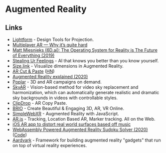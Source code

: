 # Augmented Reality

## Links

* [Lightform](https://lightform.com/) - Design Tools for Projection.
* [Multiplayer AR — Why it’s quite hard](https://medium.com/6d-ai/multiplayer-ar-why-its-quite-hard-43efdb378418)
* [Matt Miesnieks \(6D.ai\): The Operating System for Reality is The Future of Everything \(2019\)](https://www.youtube.com/watch?v=ge5m-UhF6RU)
* [Stealing Ur Feelings](https://github.com/noahlevenson/stealing-ur-feelings) - AI that knows you better than you know yourself.
* [Size.link](https://size.link/) - Visualize dimensions in Augmented Reality.
* [AR Cut & Paste](https://github.com/cyrildiagne/ar-cutpaste) \([HN](https://news.ycombinator.com/item?id=23063486)\)
* [Augmented Reality explained \(2020\)](https://vas3k.com/blog/augmented_reality/)
* [Poplar](https://poplar.studio/) - 3D and AR campaigns on demand.
* [SkyAR](https://github.com/jiupinjia/SkyAR) - Vision-based method for video sky replacement and harmonization, which can automatically generate realistic and dramatic sky backgrounds in videos with controllable styles.
* [ClipDrop](https://clipdrop.co/) - AR Copy Paste.
* [BRIO](https://www.experience.briovr.com/) - Create Beautiful & Engaging 3D, AR, VR Online.
* [SimpleWebXR](https://github.com/Rufus31415/Simple-WebXR-Unity) - Augmented Reality with JavaScript.
* [AR.js](https://github.com/AR-js-org/AR.js) - Tracking, Location Based AR, Marker tracking. All on the Web.
* [iOS AR app to distort real world surfaces based off music](https://twitter.com/mattbierner/status/1333918742116397056)
* [WebAssembly Powered Augmented Reality Sudoku Solver \(2020\)](https://blog.scottlogic.com/2020/01/03/webassembly-sudoku-solver.html) \([Code](https://github.com/ColinEberhardt/wasm-sudoku-solver)\)
* [Aardvark](https://github.com/aardvarkxr/aardvark) - Framework for building augmented reality "gadgets" that run on top of virtual reality experiences.

